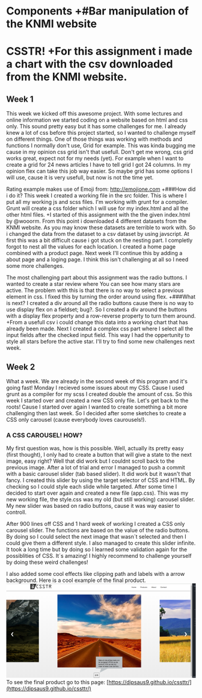 # Components	+#Bar manipulation of the KNMI website
# CSSTR!	+For this assignment i made a chart with the csv downloaded from the KNMI website.
## Week 1
This week we kicked off this awesome project. With some lectures and online information we started coding on a website based on html and css only. This sound pretty easy but it has some challenges for me.
I already knew a lot of css before this project started, so I wanted to challenge myself on different things. One of those things was working with methods and functions I normally don't use, Grid for example.
This was kinda bugging me cause in my opinion css grid isn't that usefull. Don't get me wrong, css grid works great, expect not for my needs (yet). For example when I want to create a grid for 24 news articles I have to tell grid I got 24 columns.
In my opinion flex can take this job way easier. So maybe grid has some options I will use, cause it is very usefull, but now is not the time yet.

Rating example makes use of Emoji from: http://emojione.com	+###How did i do it?
This week I created a working file in the src folder. This is where I put all my working js and scss files. I'm working with grunt for a compiler. Grunt will create a css folder which I will use for my index.html and all the other html files.	+I started of this assignment with the the given index.html by @wooorm. From this point i downloaded 4 different datasets from the KNMI website. As you may know these datasets are terrible to work with. So i changed the data from the dataset to a csv dataset by using javscript. At first this was a bit difficult cause i got stuck on the nesting part. I completly forgot to nest all the values for each location.
I created a home page combined with a product page. Next week I'll continue this by adding a about page and a loging page. I think this isn't challenging at all so I need some more challenges.

The most challenging part about this assignment was the radio buttons. I wanted to create a star review where You can see how many stars are active. The problem with this is that there is no way to select a previous element in css. I fixed this by turning the order around using flex.	+###What is next?
I created a div around all the radio buttons cause there is no way to use display flex on a fieldset; bug?. So I created a div around the buttons with a display flex property and a row-reverse property to turn them around.	+From a usefull csv i could change this data into a working chart that has already been made.
Next I created a complex css part where I select all the input fields after the checked input field. This way I had the oppertunity to style all stars before the active star. I'll try to find some new challenges next week.

## Week 2
What a week. We are already in the second week of this program and it's going fast! Monday I recieved some issues about my CSS. Cause I used grunt as a compiler for my scss I created double the amount of css. So this week I started over and created a new CSS only file. Let's get back to the roots!
Cause I started over again I wanted to create something a bit more challenging then last week. So I decided after some sketches to create a CSS only carousel (cause everybody loves caurousels!).

### A CSS CAROUSEL! HOW?
My first question was, how is this possible. Well, actually its pretty easy (first thought), I only had to create a button that will give a state to the next image, easy right? Well that did work but I couldnt scroll back to the previous image.
After a lot of trial and error I managed to push a commit with a basic carousel slider (tab based slider). It did work but it wasn't that fancy. I created this slider by using the target selector of CSS and HTML. By checking so I could style each slide while targeted.
After some time I decided to start over again and created a new file (app.css). This was my new working file, the style.css was my old (but still working) carousel slider. My new slider was based on radio buttons, cause it was way easier to controll.

After 900 lines off CSS and 1 hard week of working I created a CSS only carousel slider. The functions are based on the value of the radio buttons. By doing so I could select the next image that wasn´t selected and then I could give them a different style. I also managed to create this slider infinite.
It took a long time but by doing so I learned some validation again for the possiblities of CSS. It´s amazing! I highly recommend to challenge yourself by doing these weird challenges!

I also added some cool effects like clipping path and labels with a arrow background. Here is a cool example of the final product.
![Example of CSS only CAROUSEL](https://github.com/dipsaus9/cssttr/blob/master/img/example.PNG)
To see the final product go to this page: [https://dipsaus9.github.io/cssttr/](https://dipsaus9.github.io/cssttr/)
